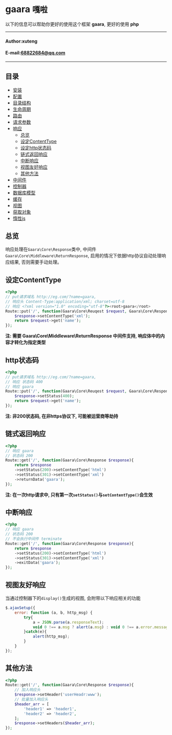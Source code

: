 **gaara** `嘎啦`
==========================
以下的信息可以帮助你更好的使用这个框架 **gaara**, 更好的使用 **php**
****
#### Author:xuteng
#### E-mail:68822684@qq.com
****
## 目录
* [安装](/helper/install.md)
* [配置](/helper/configure.md)
* [目录结构](/helper/catalog.md)
* [生命周期](/helper/cycle.md)
* [路由](/helper/route.md)
* [请求参数](/helper/request.md)
* [响应](/helper/response.md)
    * [总览](#总览)
    * [设定ContentType](#设定ContentType)
    * [设定http状态码](#设定http状态码)
    * [链式返回响应](#链式返回响应)
    * [中断响应](#中断响应)
    * [视图友好响应](#视图友好响应)
    * [其他方法](#其他方法)
* [中间件](/helper/middleware.md)
* [控制器](/helper/controller.md)
* [数据库模型](/helper/model.md)
* [缓存](/helper/cache.md)
* [视图](/helper/view.md)
* [获取对象](/helper/getobj.md)
* [惰性js](/helper/inertjs.md)

## 总览

响应处理在`Gaara\Core\Response`类中,
中间件`Gaara\Core\Middleware\ReturnResponse`, 启用的情况下依据http协议自动处理响应结果, 否则需要手动处理。

## 设定ContentType

```php
<?php
// put请求域名 http://eg.com/?name=gaara,
// 响应头 Content-Type:application/xml; charset=utf-8
// 响应 <?xml version="1.0" encoding="utf-8"?><root>gaara</root>
Route::put('/', function(Gaara\Core\Reuqest $request, Gaara\Core\Response $response){
    $response->setContentType('xml');
    return $request->get('name');
});
```
**注: 需要 Gaara\Core\Middleware\ReturnResponse 中间件支持, 响应体中的内容才转化为指定类型**

## http状态码

```php
<?php
// put请求域名 http://eg.com/?name=gaara,
// 响应 状态码 400
// 响应 gaara
Route::put('/', function(Gaara\Core\Reuqest $request, Gaara\Core\Response $response){
    $response->setStatus(400);
    return $request->get('name');
});
```
**注: 非200状态码, 在非https协议下, 可能被运营商等劫持**

## 链式返回响应

```php
<?php
// 响应 gaara
// 状态码 200
Route::get('/', function(Gaara\Core\Response $response){
    return $response
    ->setStatus(200)->setContentType('html')
    ->setStatus(301)->setContentType('xml')
    ->returnData('gaara');
});
```
**注: 在一次http请求中, 只有第一次`setStatus()`与`setContentType()`会生效**

## 中断响应

```php
<?php
// 响应 gaara
// 状态码 200
// 不会执行中间件 terminate
Route::get('/', function(Gaara\Core\Response $response){
    return $response
    ->setStatus(200)->setContentType('html')
    ->setStatus(301)->setContentType('xml')
    ->exitData('gaara');
});
```

## 视图友好响应

当通过控制器下的`display()`生成的视图, 会附带以下响应相关的功能

```js
$.ajaxSetup({
    error: function (a, b, http_msg) {
        try{
            a = JSON.parse(a.responseText);
            void 0 !== a.msg ? alert(a.msg) : void 0 !== a.error.message && alert(a.error.message);
        }catch(e){
			alert(http_msg);
        }
    }
});
```


## 其他方法

```php
<?php
Route::get('/', function(Gaara\Core\Response $response){
    // 加入响应头
    $response->setHeader('userHeadr:www');
    // 批量加入响应头
    $header_arr = [
        'header1' => 'header1',
        'header2' => 'header2',
    ];
    $response->setHeaders($header_arr);
});
```
